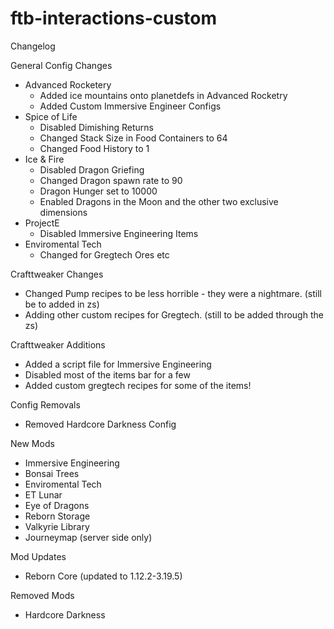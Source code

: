 # ftb-interactions-custom
Changelog 
 
General Config Changes 
- Advanced Rocketery
   - Added ice mountains onto planetdefs in Advanced Rocketry
   - Added Custom Immersive Engineer Configs
- Spice of Life
   - Disabled Dimishing Returns 
   - Changed Stack Size in Food Containers to 64  
   - Changed Food History to 1
- Ice & Fire
   - Disabled Dragon Griefing
   - Changed Dragon spawn rate to 90
   - Dragon Hunger set to 10000
   - Enabled Dragons in the Moon and the other two exclusive dimensions
- ProjectE 
   - Disabled Immersive Engineering Items  
- Enviromental Tech
   - Changed for Gregtech Ores etc

Crafttweaker Changes
- Changed Pump recipes to be less horrible - they were a nightmare. (still be to added in zs)
- Adding other custom recipes for Gregtech. (still to be added through the zs)

Crafttweaker Additions
- Added a script file for Immersive Engineering
- Disabled most of the items bar for a few
- Added custom gregtech recipes for some of the items!

Config Removals
- Removed Hardcore Darkness Config

New Mods
- Immersive Engineering
- Bonsai Trees
- Enviromental Tech
- ET Lunar
- Eye of Dragons
- Reborn Storage
- Valkyrie Library
- Journeymap (server side only)

Mod Updates
- Reborn Core (updated to 1.12.2-3.19.5)

Removed Mods
- Hardcore Darkness



